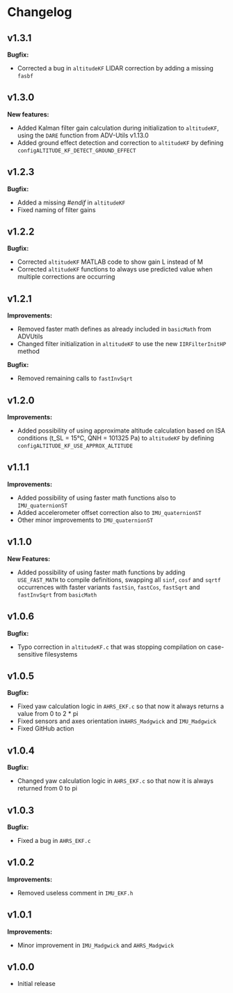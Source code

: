 # Changelog

## v1.3.1

**Bugfix:**
- Corrected a bug in `altitudeKF` LIDAR correction by adding a missing `fasbf`

## v1.3.0

**New features:**
- Added Kalman filter gain calculation during initialization to `altitudeKF`, using the `DARE` function from ADV-Utils v1.13.0
- Added ground effect detection and correction to `altitudeKF` by defining `configALTITUDE_KF_DETECT_GROUND_EFFECT`

## v1.2.3

**Bugfix:**
- Added a missing _#endif_ in `altitudeKF`
- Fixed naming of filter gains

## v1.2.2

**Bugfix:**
- Corrected `altitudeKF` MATLAB code to show gain L instead of M
- Corrected `altitudeKF` functions to always use predicted value when multiple corrections are occurring

## v1.2.1

**Improvements:**
- Removed faster math defines as already included in `basicMath` from ADVUtils
- Changed filter initialization in `altitudeKF` to use the new `IIRFilterInitHP` method

**Bugfix:**
- Removed remaining calls to `fastInvSqrt`

## v1.2.0

**Improvements:**
- Added possibility of using approximate altitude calculation based on ISA conditions (t_SL = 15°C, QNH = 101325 Pa) to `altitudeKF` by defining `configALTITUDE_KF_USE_APPROX_ALTITUDE` 

## v1.1.1

**Improvements:**
- Added possibility of using faster math functions also to `IMU_quaternionST`
- Added accelerometer offset correction also to `IMU_quaternionST`
- Other minor improvements to `IMU_quaternionST`

## v1.1.0

**New Features:**
- Added possibility of using faster math functions by adding `USE_FAST_MATH` to compile definitions, swapping all `sinf`, `cosf` and `sqrtf` occurrences with faster variants `fastSin`, `fastCos`, `fastSqrt` and `fastInvSqrt` from `basicMath`

## v1.0.6

**Bugfix:**
- Typo correction in `altitudeKF.c` that was stopping compilation on case-sensitive filesystems

## v1.0.5

**Bugfix:**
- Fixed yaw calculation logic in `AHRS_EKF.c` so that now it always returns a value from 0 to 2 * pi
- Fixed sensors and axes orientation in`AHRS_Madgwick` and `IMU_Madgwick`
- Fixed GitHub action

## v1.0.4

**Bugfix:**
- Changed yaw calculation logic in `AHRS_EKF.c` so that now it is always returned from 0 to pi

## v1.0.3

**Bugfix:**
- Fixed a bug in `AHRS_EKF.c`

## v1.0.2

**Improvements:**
- Removed useless comment in `IMU_EKF.h`

## v1.0.1

**Improvements:**
- Minor improvement in `IMU_Madgwick` and `AHRS_Madgwick`

## v1.0.0

- Initial release